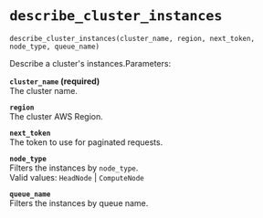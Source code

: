 # `describe_cluster_instances`<a name="pc-py-lib-api-fleet-describe-instances"></a>

```
describe_cluster_instances(cluster_name, region, next_token, node_type, queue_name)
```

Describe a cluster's instances\.Parameters:

**`cluster_name` \(required\)**  
The cluster name\.

**`region`**  
The cluster AWS Region\.

**`next_token`**  
The token to use for paginated requests\.

**`node_type`**  
Filters the instances by `node_type`\.  
Valid values: `HeadNode` \| `ComputeNode`

**`queue_name`**  
Filters the instances by queue name\.